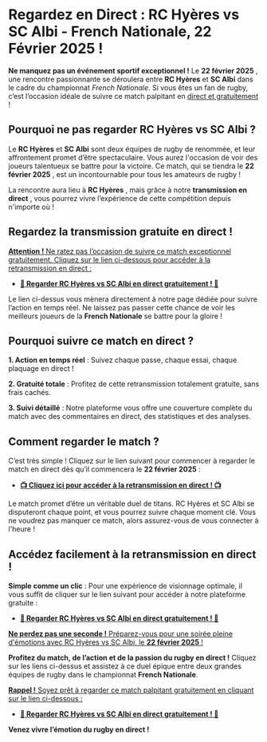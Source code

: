 # Regardez en Direct : RC Hyères vs SC Albi - French Nationale, 22 Février 2025 !

**Ne manquez pas un événement sportif exceptionnel !** Le **22 février 2025** , une rencontre passionnante se déroulera entre **RC Hyères** et **SC Albi** dans le cadre du championnat _French Nationale_. Si vous êtes un fan de rugby, c’est l’occasion idéale de suivre ce match palpitant en <u>direct et gratuitement</u> !

## Pourquoi ne pas regarder RC Hyères vs SC Albi ?

Le **RC Hyères** et **SC Albi** sont deux équipes de rugby de renommée, et leur affrontement promet d’être spectaculaire. Vous aurez l'occasion de voir des joueurs talentueux se battre pour la victoire. Ce match, qui se tiendra le **22 février 2025** , est un incontournable pour tous les amateurs de rugby !

La rencontre aura lieu à **RC Hyères** , mais grâce à notre **transmission en direct** , vous pourrez vivre l’expérience de cette compétition depuis n'importe où !

## Regardez la transmission gratuite en direct !

<u><strong>Attention !</strong> Ne ratez pas l’occasion de suivre ce match exceptionnel gratuitement. Cliquez sur le lien ci-dessous pour accéder à la retransmission en direct :</u>

- [**🎥 Regarder RC Hyères vs SC Albi en direct gratuitement ! 🎥**](https://tinyurl.com/livestreamfreeo?st=RC+Hy%C3%A8res+vs+SC+Albi&si=gh)

Le lien ci-dessus vous mènera directement à notre page dédiée pour suivre l’action en temps réel. Ne laissez pas passer cette chance de voir les meilleurs joueurs de la **French Nationale** se battre pour la gloire !

## Pourquoi suivre ce match en direct ?

**1. Action en temps réel** : Suivez chaque passe, chaque essai, chaque plaquage en direct !

**2. Gratuité totale** : Profitez de cette retransmission totalement gratuite, sans frais cachés.

**3. Suivi détaillé** : Notre plateforme vous offre une couverture complète du match avec des commentaires en direct, des statistiques et des analyses.

## Comment regarder le match ?

C’est très simple ! Cliquez sur le lien suivant pour commencer à regarder le match en direct dès qu’il commencera le **22 février 2025** :

- [**📺 Cliquez ici pour accéder à la retransmission en direct ! 📺**](https://tinyurl.com/livestreamfreeo?st=RC+Hy%C3%A8res+vs+SC+Albi&si=gh)

Le match promet d’être un véritable duel de titans. RC Hyères et SC Albi se disputeront chaque point, et vous pourrez suivre chaque moment clé. Vous ne voudrez pas manquer ce match, alors assurez-vous de vous connecter à l'heure !

## Accédez facilement à la retransmission en direct !

**Simple comme un clic** : Pour une expérience de visionnage optimale, il vous suffit de cliquer sur le lien suivant pour accéder à notre plateforme gratuite :

- [**🎥 Regarder RC Hyères vs SC Albi en direct gratuitement ! 🎥**](https://tinyurl.com/livestreamfreeo?st=RC+Hy%C3%A8res+vs+SC+Albi&si=gh)

<u><strong>Ne perdez pas une seconde !</strong> Préparez-vous pour une soirée pleine d'émotions avec RC Hyères vs SC Albi, le <strong>22 février 2025</strong> !</u>

**Profitez du match, de l’action et de la passion du rugby en direct !** Cliquez sur les liens ci-dessus et assistez à ce duel épique entre deux grandes équipes de rugby dans le championnat **French Nationale**.

<u><strong>Rappel !</strong> Soyez prêt à regarder ce match palpitant gratuitement en cliquant sur le lien ci-dessous :</u>

- [**🎥 Regarder RC Hyères vs SC Albi en direct gratuitement ! 🎥**](https://tinyurl.com/livestreamfreeo?st=RC+Hy%C3%A8res+vs+SC+Albi&si=gh)

**Venez vivre l’émotion du rugby en direct !**

